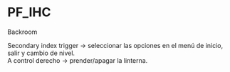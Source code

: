 # PF_IHC
Backroom  

Secondary index trigger -> seleccionar las opciones en el menú de inicio, salir y cambio de nivel.  
A control derecho -> prender/apagar la linterna.
